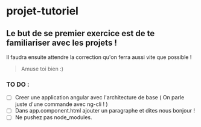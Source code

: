 # projet-tutoriel 

[logo]: https://s3.eu-central-1.amazonaws.com/angularemailsimages/angular.png "Angular5.fr"

## Le but de se premier exercice est de te familiariser avec les projets !

Il faudra ensuite attendre la correction qu'on ferra aussi vite que possible !

> Amuse toi bien :)

### TO DO :

- [ ] Creer une application angular avec l'architecture de base ( On parle juste d'une commande avec ng-cli ! )
- [ ] Dans app.component.html ajouter un paragraphe et dites nous bonjour !
- [ ] Ne pushez pas node_modules. 